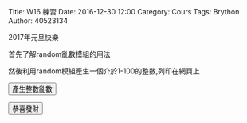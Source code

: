 Title: W16 練習
Date: 2016-12-30 12:00
Category: Cours
Tags: Brython
Author: 40523134

2017年元旦快樂

<!-- PELICAN_END_SUMMARY -->

首先了解random亂數模組的用法

然後利用random模組產生一個介於1-100的整數,列印在網頁上

<!-- 導入 Brython 標準程式庫 -->

<script type="text/javascript" 
    src="https://cdn.rawgit.com/brython-dev/brython/master/www/src/brython_dist.js">
</script>

<!-- 啟動 Brython -->

<script>
window.onload=function(){
brython(1);
}
</script>

<!-- 以下可以執行  Brython 程式 -->
<div id="newyear"></div>
<script type="text/python3">
from browser import document
from browser import html
import random
print_location = document["newyear"]

def gen_int():
    num = random.randint(1,100)
    #print_location = document["newyear"]
    print_location <= num + html.BR()

def lottery(e):
    for i in range(6):
        gen_int()
    print_location <= "恭喜中獎?" + html.BR()
    
#document["but1"].bind("click", gen_int)
document["but1"].bind("click", lottery)
</script>
<button id="but1">產生整數亂數</button>

<script type="text/python3">
from browser import document
from browser import html
import random
print_location = document["newyear"]

def lottery(e):
    num_list = random.sample(list(range(1, 50)), 6)
    for i in range(6):
        print_location <= num_list[i] + html.BR()
    print_location <= "(不會重複)恭喜中獎!" + html.BR()

document["but2"].bind("click", lottery)
</script>
<button id="but2">恭喜發財</button>